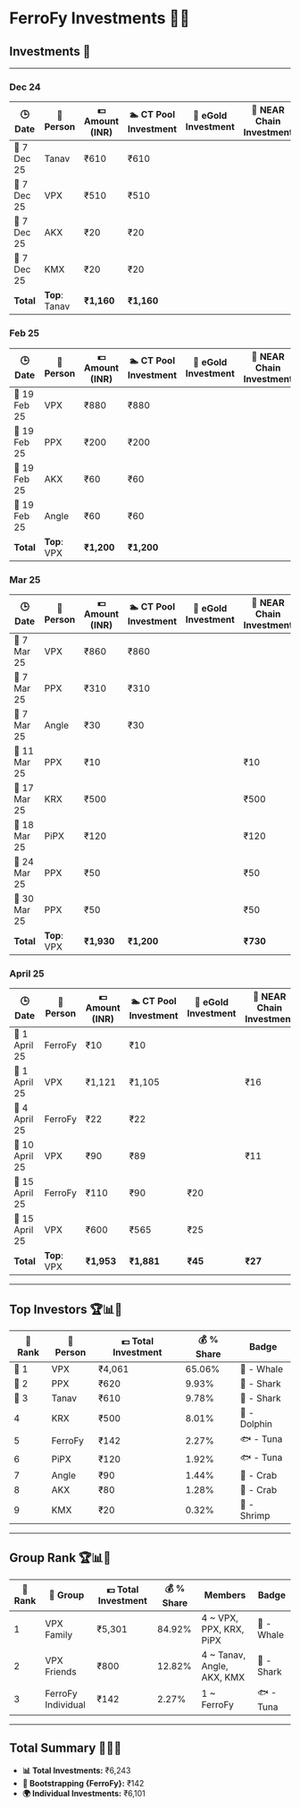 # FerroFy Investments 💎✨

## Investments 📅

---

### Dec 24

| 🕒 Date      | 🤝 Person   | 💵 Amount (INR) | 🏊 CT Pool Investment | 🌟 eGold Investment | 🔗 NEAR Chain Investment | 🧾 Fees |
|--------------|-------------|-----------------|-----------------------|---------------------|--------------------------|--------|
| 📅 7 Dec 25  | Tanav       | ₹610            | ₹610                  |                     |                          |        |
| 📅 7 Dec 25  | VPX         | ₹510            | ₹510                  |                     |                          |        |
| 📅 7 Dec 25  | AKX         | ₹20             | ₹20                   |                     |                          |        |
| 📅 7 Dec 25  | KMX         | ₹20             | ₹20                   |                     |                          |        |
| **Total**   | **Top**: Tanav | **₹1,160**  | **₹1,160**            |                     |                          |        |

### Feb 25

| 🕒 Date      | 🤝 Person   | 💵 Amount (INR) | 🏊 CT Pool Investment | 🌟 eGold Investment | 🔗 NEAR Chain Investment | 🧾 Fees |
|--------------|-------------|-----------------|-----------------------|---------------------|--------------------------|--------|
| 📅 19 Feb 25 | VPX         | ₹880            | ₹880                  |                     |                          |        |
| 📅 19 Feb 25 | PPX         | ₹200            | ₹200                  |                     |                          |        |
| 📅 19 Feb 25 | AKX         | ₹60             | ₹60                   |                     |                          |        |
| 📅 19 Feb 25 | Angle       | ₹60             | ₹60                   |                     |                          |        |
| **Total**   | **Top**: VPX | **₹1,200**   | **₹1,200**            |                     |                          |        |

### Mar 25

| 🕒 Date       | 🤝 Person  | 💵 Amount (INR) | 🏊 CT Pool Investment | 🌟 eGold Investment | 🔗 NEAR Chain Investment | 🧾 Fees |
|---------------|------------|-----------------|-----------------------|---------------------|--------------------------|--------|
| 📅 7 Mar 25  | VPX        | ₹860            | ₹860                  |                     |                          |        |
| 📅 7 Mar 25  | PPX        | ₹310            | ₹310                  |                     |                          |        |
| 📅 7 Mar 25  | Angle      | ₹30             | ₹30                   |                     |                          |        |
| 📅 11 Mar 25 | PPX        | ₹10             |                       |                     | ₹10                      |        |
| 📅 17 Mar 25 | KRX        | ₹500            |                       |                     | ₹500                     |        |
| 📅 18 Mar 25 | PiPX       | ₹120            |                       |                     | ₹120                     |        |
| 📅 24 Mar 25 | PPX        | ₹50             |                       |                     | ₹50                      |        |
| 📅 30 Mar 25 | PPX        | ₹50             |                       |                     | ₹50                      |        |
| **Total**   | **Top**: VPX | **₹1,930**   | **₹1,200**            |                     | **₹730**                 |        |

### April 25

| 🕒 Date         | 🤝 Person   | 💵 Amount (INR) | 🏊 CT Pool Investment | 🌟 eGold Investment | 🔗 NEAR Chain Investment | 🧾 Fees |
|-----------------|-------------|-----------------|-----------------------|---------------------|--------------------------|--------|
| 📅 1 April 25   | FerroFy     | ₹10             | ₹10                   |                     |                          |        |
| 📅 1 April 25   | VPX         | ₹1,121          | ₹1,105                |                     | ₹16                      |        |
| 📅 4 April 25   | FerroFy     | ₹22             | ₹22                   |                     |                          |        |
| 📅 10 April 25  | VPX         | ₹90             | ₹89                   |                     | ₹11                      |        |
| 📅 15 April 25  | FerroFy     | ₹110            | ₹90                   | ₹20                 |                          |        |
| 📅 15 April 25  | VPX         | ₹600            | ₹565                  | ₹25                 |                          | ₹10    |
| **Total**      | **Top**: VPX| **₹1,953**      | **₹1,881**            | **₹45**             | **₹27**                  | **₹10** |

---

## Top Investors 🏆📊💸

| 🧾 Rank | 🤝 Person | 💵 Total Investment | 💰 % Share  | Badge          |
|---------|-----------|---------------------|-------------|----------------|
| 🥇 1    | VPX       | ₹4,061              | 65.06%      | 🐋 - Whale     |
| 🥈 2    | PPX       | ₹620                | 9.93%       | 🦈 - Shark     |
| 🥉 3    | Tanav     | ₹610                | 9.78%       | 🦈 - Shark     |
| 4       | KRX       | ₹500                | 8.01%       | 🐬 - Dolphin   |
| 5       | FerroFy   | ₹142                | 2.27%       | 🐟 - Tuna      |
| 6       | PiPX      | ₹120                | 1.92%       | 🐟 - Tuna      |
| 7       | Angle     | ₹90                 | 1.44%       | 🦀 - Crab      |
| 8       | AKX       | ₹80                 | 1.28%       | 🦀 - Crab      |
| 9       | KMX       | ₹20                 | 0.32%       | 🦐 - Shrimp    |

---

## Group Rank 🏆📊💸

| 🧾 Rank | 🤝 Group             | 💵 Total Investment | 💰 % Share  | Members                          | Badge          |
|---------|----------------------|---------------------|-------------|----------------------------------|----------------|
| 1       | VPX Family           | ₹5,301              | 84.92%      | 4 ~ VPX, PPX, KRX, PiPX          | 🐋 - Whale     |
| 2       | VPX Friends          | ₹800                | 12.82%      | 4 ~ Tanav, Angle, AKX, KMX         | 🦈 - Shark     |
| 3       | FerroFy Individual   | ₹142                | 2.27%       | 1 ~ FerroFy                      | 🐟 - Tuna      |

---

## Total Summary 🌟✨💸

- **📊 Total Investments:** ₹6,243  
- **🏅 Bootstrapping {FerroFy}:** ₹142  
- **🌍 Individual Investments:** ₹6,101
